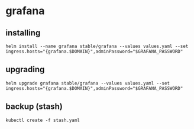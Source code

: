 # grafana

## installing

```shell
helm install --name grafana stable/grafana --values values.yaml --set ingress.hosts="{grafana.$DOMAIN}",adminPassword="$GRAFANA_PASSWORD"
```

## upgrading

```shell
helm upgrade grafana stable/grafana --values values.yaml --set ingress.hosts="{grafana.$DOMAIN}",adminPassword="$GRAFANA_PASSWORD"
```

## backup (stash)

```shell
kubectl create -f stash.yaml
```
